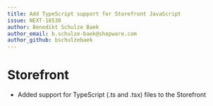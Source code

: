 ```yaml
---
title: Add TypeScript support for Storefront JavaScript
issue: NEXT-18530
author: Benedikt Schulze Baek
author_email: b.schulze-baek@shopware.com
author_github: bschulzebaek
---
```

# Storefront
* Added support for TypeScript (.ts and .tsx) files to the Storefront